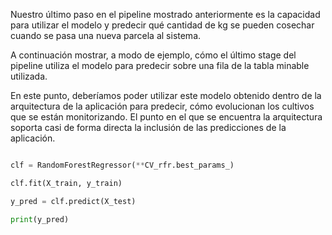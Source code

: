 Nuestro último paso en el pipeline mostrado anteriormente es la capacidad para utilizar el modelo y predecir qué cantidad de kg se pueden cosechar cuando se pasa una nueva parcela al sistema. 

A continuación mostrar, a modo de ejemplo, cómo el último stage del pipeline utiliza el modelo para predecir sobre una fila de la tabla minable utilizada.

En este punto, deberíamos poder utilizar este modelo obtenido dentro de la arquitectura de la aplicación para predecir,  cómo evolucionan los cultivos que se están monitorizando. El punto en el que se encuentra la arquitectura soporta casi de forma directa la inclusión de las predicciones de la aplicación.

```python

clf = RandomForestRegressor(**CV_rfr.best_params_)

clf.fit(X_train, y_train)

y_pred = clf.predict(X_test)

print(y_pred)

```

